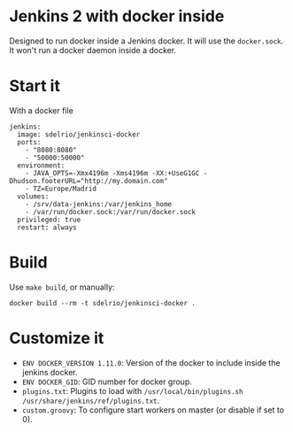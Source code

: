 # Jenkins 2 with docker inside

Designed to run docker inside a Jenkins docker. It will use the `docker.sock`. It won't run a docker daemon inside a docker.

# Start it

With a docker file

```
jenkins:
  image: sdelrio/jenkinsci-docker
  ports: 
    - "8080:8080"
    - "50000:50000"
  environment:
    - JAVA_OPTS=-Xmx4196m -Xms4196m -XX:+UseG1GC -Dhudson.footerURL="http://my.domain.com"
    - TZ=Europe/Madrid
  volumes: 
    - /srv/data-jenkins:/var/jenkins_home 
    - /var/run/docker.sock:/var/run/docker.sock
  privileged: true
  restart: always
```

# Build

Use `make build`, or manually:

```
docker build --rm -t sdelrio/jenkinsci-docker .
```

# Customize it

- `ENV DOCKER_VERSION 1.11.0`: Version of the docker to include inside the jenkins docker.
- `ENV DOCKER_GID`: GID number for docker group.
- `plugins.txt`: Plugins to load with `/usr/local/bin/plugins.sh /usr/share/jenkins/ref/plugins.txt`.
- `custom.groovy`: To configure start workers on master (or disable if set to 0).
